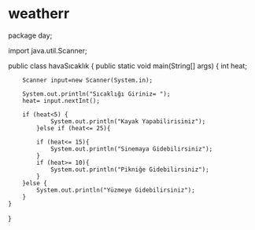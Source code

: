 # weatherr
package day;

import java.util.Scanner;

public class havaSıcaklık {
    public static void main(String[] args) {
        int heat;

        Scanner input=new Scanner(System.in);
        
        System.out.println("Sıcaklığı Giriniz= ");
        heat= input.nextInt();

        if (heat<5) {
                System.out.println("Kayak Yapabilirisiniz");
            }else if (heat<= 25){

            if (heat<= 15){
                System.out.println("Sinemaya Gidebilirsiniz");
            }
            if (heat>= 10){
                System.out.println("Pikniğe Gidebilirsiniz");
            }
        }else {
            System.out.println("Yüzmeye Gidebilirsiniz");
        }
    }
}
